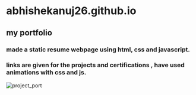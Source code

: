 # abhishekanuj26.github.io
## my portfolio
### made a static resume webpage using html, css and javascript.
### links are given for the projects and certifications , have used animations with css and js.

![project_port](https://user-images.githubusercontent.com/52345563/146781457-4a399e11-d848-4dd4-bbc9-c0fd40312fa0.JPG)
